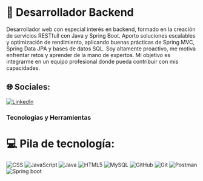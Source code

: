 #  🚀 Desarrollador Backend

Desarrollador web con especial interés en backend, formado en la creación de servicios RESTfull con Java y Spring Boot. Aporto soluciones escalables y optimización de rendimiento, aplicando buenas prácticas de Spring MVC, Spring Data JPA y bases de datos SQL. Soy altamente proactivo, me motiva enfrentar retos y aprender de la mano de expertos. Mi objetivo es integrarme en un equipo profesional donde pueda contribuir con mis capacidades. 


## 🌐 Sociales:
[![LinkedIn](https://img.shields.io/badge/LinkedIn-%230077B5.svg?logo=linkedin&logoColor=white)](https://www.linkedin.com/in/leyva-astorga)

###  **Tecnologías y Herramientas**
# 💻 Pila de tecnología:
![CSS](https://img.shields.io/badge/css-%231572B6.svg?style=for-the-badge&logo=css3&logoColor=white) ![JavaScript](https://img.shields.io/badge/javascript-%23323330.svg?style=for-the-badge&logo=javascript&logoColor=%23F7DF1E) ![Java](https://img.shields.io/badge/java-%23ED8B00.svg?style=for-the-badge&logo=openjdk&logoColor=white) ![HTML5](https://img.shields.io/badge/html5-%23E34F26.svg?style=for-the-badge&logo=html5&logoColor=white)  ![MySQL](https://img.shields.io/badge/mysql-4479A1.svg?style=for-the-badge&logo=mysql&logoColor=white) ![GitHub](https://img.shields.io/badge/github-%23121011.svg?style=for-the-badge&logo=github&logoColor=white)  ![Git](https://img.shields.io/badge/git-%23F05033.svg?style=for-the-badge&logo=git&logoColor=white) ![Postman](https://img.shields.io/badge/Postman-FF6C37?style=for-the-badge&logo=postman&logoColor=white) ![Spring boot](https://img.shields.io/badge/Spring_Boot-F2F4F9?style=for-the-badge&logo=spring-boot)
